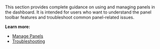 This section provides complete guidance on using and managing panels in the dashboard. It is intended for users who want to understand the panel toolbar features and troubleshoot common panel-related issues.

**Learn more:**

- [Manage Panels](panel-management.md)
- [Troubleshooting](troubleshooting.md)